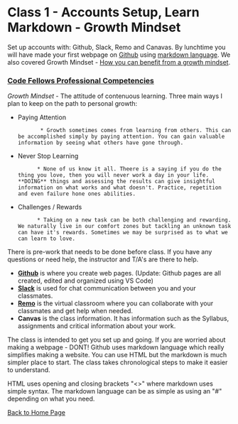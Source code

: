 # Class 1 - Accounts Setup, Learn Markdown - Growth Mindset

Set up accounts with: Github, Slack, Remo and Canavas. By lunchtime you will have made your first webpage on [Github](https://docs.github.com/en/pages/quickstart) using [markdown language](https://docs.github.com/en/get-started/writing-on-github/getting-started-with-writing-and-formatting-on-github/basic-writing-and-formatting-syntax). We also covered Growth Mindset - [How you can benefit from a growth mindset](https://www.atlassian.com/blog/inside-atlassian/growth-mindset).

### [Code Fellows Professional Competencies](https://codefellows.github.io/common_curriculum/career_coaching/common/professional-competencies)

 _Growth Mindset_ - The attitude of contenuous learning. Three main ways I plan to keep on the path to personal growth:

* Paying Attention

             * Growth sometimes comes from learning from others. This can be accomplished simply by paying attention. You can gain valuable information by seeing what others have gone through.

* Never Stop Learning

            * None of us know it all. Theere is a saying if you do the thing you love, then you will never work a day in your life. **DOING** things and assessing the results can give insightful information on what works and what doesn't. Practice, repetition and even failure hone ones abilities.

* Challenges / Rewards

            * Taking on a new task can be both challenging and rewarding. We naturally live in our comfort zones but tackling an unknown task can have it's rewards. Sometimes we may be surprised as to what we can learn to love.

There is pre-work that needs to be done before class. If you have any questions or need help, the instructor and T/A's are there to help.

* [__Github__](https://github.com/) is where you create web pages. (Update: Github pages are all created, edited and organized using VS Code)
* [__Slack__](https://slack.com/) is used for chat communication between you and your classmates.
* [__Remo__](https://remo.co/) is the virtual classroom where you can collaborate with your classmates and get help when needed.
* __Canvas__ is the class information. It has information such as the Syllabus, assignments and critical information about your work.  

The class is intended to get you set up and going. If you are worried about making a webpage - DONT! Github uses markdown language which really simplifies making a website. You can use HTML but the markdown is much simpler place to start. The class takes chronological steps to make it easier to understand.

HTML uses opening and closing brackets "<>" where markdown uses simple syntax. The markdown language can be as simple as using an "#" depending on what you need.

[Back to Home Page](../README.md)
